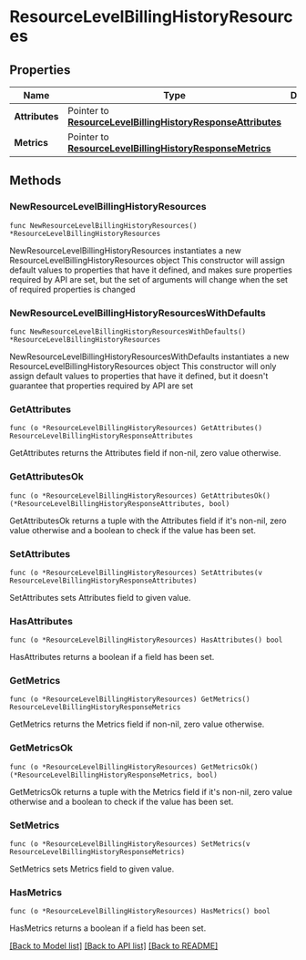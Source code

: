 # ResourceLevelBillingHistoryResources

## Properties

Name | Type | Description | Notes
------------ | ------------- | ------------- | -------------
**Attributes** | Pointer to [**ResourceLevelBillingHistoryResponseAttributes**](ResourceLevelBillingHistoryResponseAttributes.md) |  | [optional] 
**Metrics** | Pointer to [**ResourceLevelBillingHistoryResponseMetrics**](ResourceLevelBillingHistoryResponseMetrics.md) |  | [optional] 

## Methods

### NewResourceLevelBillingHistoryResources

`func NewResourceLevelBillingHistoryResources() *ResourceLevelBillingHistoryResources`

NewResourceLevelBillingHistoryResources instantiates a new ResourceLevelBillingHistoryResources object
This constructor will assign default values to properties that have it defined,
and makes sure properties required by API are set, but the set of arguments
will change when the set of required properties is changed

### NewResourceLevelBillingHistoryResourcesWithDefaults

`func NewResourceLevelBillingHistoryResourcesWithDefaults() *ResourceLevelBillingHistoryResources`

NewResourceLevelBillingHistoryResourcesWithDefaults instantiates a new ResourceLevelBillingHistoryResources object
This constructor will only assign default values to properties that have it defined,
but it doesn't guarantee that properties required by API are set

### GetAttributes

`func (o *ResourceLevelBillingHistoryResources) GetAttributes() ResourceLevelBillingHistoryResponseAttributes`

GetAttributes returns the Attributes field if non-nil, zero value otherwise.

### GetAttributesOk

`func (o *ResourceLevelBillingHistoryResources) GetAttributesOk() (*ResourceLevelBillingHistoryResponseAttributes, bool)`

GetAttributesOk returns a tuple with the Attributes field if it's non-nil, zero value otherwise
and a boolean to check if the value has been set.

### SetAttributes

`func (o *ResourceLevelBillingHistoryResources) SetAttributes(v ResourceLevelBillingHistoryResponseAttributes)`

SetAttributes sets Attributes field to given value.

### HasAttributes

`func (o *ResourceLevelBillingHistoryResources) HasAttributes() bool`

HasAttributes returns a boolean if a field has been set.

### GetMetrics

`func (o *ResourceLevelBillingHistoryResources) GetMetrics() ResourceLevelBillingHistoryResponseMetrics`

GetMetrics returns the Metrics field if non-nil, zero value otherwise.

### GetMetricsOk

`func (o *ResourceLevelBillingHistoryResources) GetMetricsOk() (*ResourceLevelBillingHistoryResponseMetrics, bool)`

GetMetricsOk returns a tuple with the Metrics field if it's non-nil, zero value otherwise
and a boolean to check if the value has been set.

### SetMetrics

`func (o *ResourceLevelBillingHistoryResources) SetMetrics(v ResourceLevelBillingHistoryResponseMetrics)`

SetMetrics sets Metrics field to given value.

### HasMetrics

`func (o *ResourceLevelBillingHistoryResources) HasMetrics() bool`

HasMetrics returns a boolean if a field has been set.


[[Back to Model list]](../README.md#documentation-for-models) [[Back to API list]](../README.md#documentation-for-api-endpoints) [[Back to README]](../README.md)


